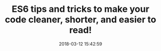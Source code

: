 ---
date: 2018-03-12 15:42:59
link:
  source: pocket
  source_url: https://getpocket.com
  text: ES6 tips and tricks to make your code cleaner, shorter, and easier to read!
  url: https://medium.com/@samwsoftware/make-your-code-cleaner-shorter-and-easier-to-read-es6-tips-and-tricks-afd4ce25977c
slug: es6-tips-and-tricks-to-make-your-code-cleaner-shorter-and-easier-to-read
source: pocket
title: ES6 tips and tricks to make your code cleaner, shorter, and easier to read!
syndicated:
- type: twitter
  url: https://twitter.com/roytang/statuses/973223856482738177/
---